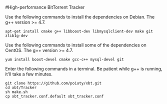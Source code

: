 #High-performance BitTorrent Tracker

Use the following commands to install the dependencies on Debian. The g++ version >= 4.7.
```
apt-get install cmake g++ libboost-dev libmysqlclient-dev make git zlib1g-dev
```
Use the following commands to install some of the dependencies on CentOS. The g++ version >= 4.7.<br/>

```
yum install boost-devel cmake gcc-c++ mysql-devel git
```
Enter the following commands in a terminal. Be patient while g++ is running, it'll take a few minutes.
```
git clone https://github.com/poiuty/xbt.git
cd xbt/Tracker
sh make.sh
cp xbt_tracker.conf.default xbt_tracker.conf
```
